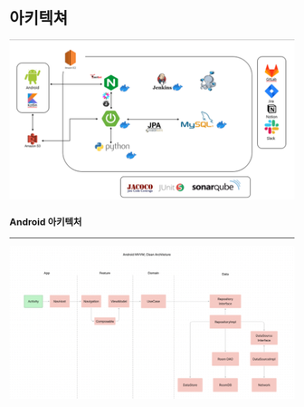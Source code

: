 # 아키텍쳐

![architecture.png](./img/architecture.png)

### Android 아키텍처
---
![android.architecture.png](./image.png)
